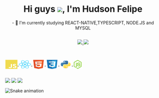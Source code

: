 <h1 align="center">Hi guys <img src="https://raw.githubusercontent.com/kaueMarques/kaueMarques/master/hi.gif" width="30px">, I'm Hudson Felipe</h1>


<p align="center">- 🌱 I'm currently studying REACT-NATIVE,TYPESCRIPT, NODE.JS and MYSQL</p>

 ##

<div align="center">
  <a href="https://github.com/ganimedes96">
  <img wight = "180em" height="150em" src="https://github-readme-stats.vercel.app/api?username=ganimedes96&show_icons=true&theme=dracula&include_all_commits=true&count_private=true"/>
  <img wight = "180em" height="150em" src="https://github-readme-stats.vercel.app/api/top-langs/?username=ganimedes96&layout=compact&langs_count=7&theme=dracula"/>
</div>
  
##
  
    
  <div style="display: inline_block"><br>
  <img align="center" alt="felix-Js" height="30" width="40" src="https://raw.githubusercontent.com/devicons/devicon/master/icons/javascript/javascript-plain.svg">
  <img align="center" alt="felix-React" height="30" width="40" src="https://raw.githubusercontent.com/devicons/devicon/master/icons/react/react-original.svg">
  <img align="center" alt="felix-HTML" height="30" width="40" src="https://raw.githubusercontent.com/devicons/devicon/master/icons/html5/html5-original.svg">
  <img align="center" alt="felx-CSS" height="30" width="40" src="https://raw.githubusercontent.com/devicons/devicon/master/icons/css3/css3-original.svg">
  <img align="center" alt="felix-Python" height="30" width="40" src="https://raw.githubusercontent.com/devicons/devicon/master/icons/python/python-original.svg">
   <img align="center" alt="felix-NodeJs" height="30" width="30" src="https://raw.githubusercontent.com/devicons/devicon/master/icons/nodejs/nodejs-original.svg">
</div>
  
 ##
 
 <div> 
 <a href="https://discord.com/channels/@me" target="_blank"><img src="https://img.shields.io/badge/Discord-7289DA?style=for-the-badge&logo=discord&logoColor=white" target="_blank"></a> 
  <a href = "mailto:hudsonfelix69@gmail.com"><img src="https://img.shields.io/badge/-Gmail-%23333?style=for-the-badge&logo=gmail&logoColor=white" target="_blank"></a>
  <a href="https://www.linkedin.com/in/hudson-felix-577305215/" target="_blank"><img src="https://img.shields.io/badge/-LinkedIn-%230077B5?style=for-the-badge&logo=linkedin&logoColor=white" target="_blank"></a> 
 
  ![Snake animation](https://github.com/ganimedes96/ganimedes96/blob/output/github-contribution-grid-snake.svg)
 
</div>

